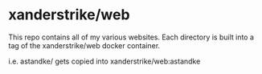 # xanderstrike/web

This repo contains all of my various websites. Each directory is built into a
tag of the xanderstrike/web docker container.

i.e. astandke/ gets copied into xanderstrike/web:astandke
